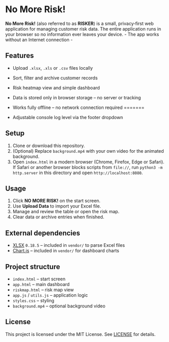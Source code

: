 # No More Risk!

**No More Risk!** (also referred to as **RISKER**) is a small, privacy‑first web application for managing customer risk data. The entire application runs in your browser so no information ever leaves your device. - The app works without an Internet connection -

## Features

- Upload `.xlsx`, `.xls` or `.csv` files locally
- Sort, filter and archive customer records
- Risk heatmap view and simple dashboard
- Data is stored only in browser storage – no server or tracking

- Works fully offline – no network connection required
=======
- Adjustable console log level via the footer dropdown


## Setup

1. Clone or download this repository.
2. (Optional) Replace `background.mp4` with your own video for the animated background.
3. Open `index.html` in a modern browser (Chrome, Firefox, Edge or Safari). If Safari or another browser blocks scripts from `file://`, run `python3 -m http.server` in this directory and open `http://localhost:8080`.

## Usage

1. Click **NO MORE RISK!** on the start screen.
2. Use **Upload Data** to import your Excel file.
3. Manage and review the table or open the risk map.
4. Clear data or archive entries when finished.

## External dependencies

 - [XLSX](https://github.com/SheetJS/sheetjs) `0.18.5` – included in `vendor/` to parse Excel files
 - [Chart.js](https://www.chartjs.org/) – included in `vendor/` for dashboard charts

## Project structure

- `index.html` – start screen
- `app.html` – main dashboard
- `riskmap.html` – risk map view
- `app.js` / `utils.js` – application logic
- `styles.css` – styling
- `background.mp4` – optional background video

## License

This project is licensed under the MIT License. See [LICENSE](LICENSE) for details.

